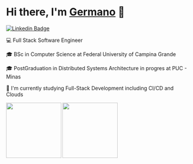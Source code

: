 <!--
**germanogualberto/germanogualberto** is a ✨ _special_ ✨ repository because its `README.md` (this file) appears on your GitHub profile.

Here are some ideas to get you started:

- 🔭 I’m currently working on ...
- 🌱 I’m currently learning ...
- 👯 I’m looking to collaborate on ...
- 🤔 I’m looking for help with ...
- 💬 Ask me about ...
- 📫 How to reach me: ...
- 😄 Pronouns: ...
- ⚡ Fun fact: ...
-->

<h1>
  Hi there, I'm <a href="https://germanogualberto.com">Germano</a> 👋
</h1>

[![Linkedin Badge](https://img.shields.io/badge/-Germano-blue?style=flat-square&logo=Linkedin&logoColor=white&link=https://www.linkedin.com/in/germano-gualberto/)](https://www.linkedin.com/in/germano-gualberto/)

💻 Full Stack Software Engineer

🎓 BSc in Computer Science at Federal University of Campina Grande

🎓 PostGraduation in Distributed Systems Architecture in progres at PUC - Minas

🎯 I'm currently studying Full-Stack Development including CI/CD and Clouds


<a href="https://github.com/germanogualberto/github-readme-statst">
  <img align="left"  height='150px' src="https://github-readme-stats.vercel.app/api?username=germanogualberto&show_icons=true&theme=dracula" />
</a>

<a href="https://github.com/germanogualberto/github-readme-stats">
  <img align="left" height='150px' src="https://github-readme-stats.vercel.app/api/top-langs/?username=germanogualberto&hide=Xtend,GAP,html&layout=compact&theme=dracula" />
</a><br><br><br><br><br><br><br><br>
<br>

